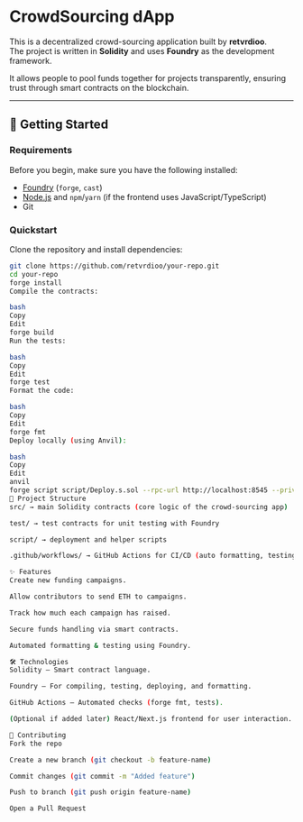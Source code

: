 # CrowdSourcing dApp  

This is a decentralized crowd-sourcing application built by **retvrdioo**.  
The project is written in **Solidity** and uses **Foundry** as the development framework.  

It allows people to pool funds together for projects transparently, ensuring trust through smart contracts on the blockchain.  

---

## 🚀 Getting Started  

### Requirements  
Before you begin, make sure you have the following installed:  
- [Foundry](https://book.getfoundry.sh/getting-started/installation) (`forge`, `cast`)  
- [Node.js](https://nodejs.org) and `npm`/`yarn` (if the frontend uses JavaScript/TypeScript)  
- Git  

### Quickstart  
Clone the repository and install dependencies:  

```bash
git clone https://github.com/retvrdioo/your-repo.git
cd your-repo
forge install
Compile the contracts:

bash
Copy
Edit
forge build
Run the tests:

bash
Copy
Edit
forge test
Format the code:

bash
Copy
Edit
forge fmt
Deploy locally (using Anvil):

bash
Copy
Edit
anvil
forge script script/Deploy.s.sol --rpc-url http://localhost:8545 --private-key <YOUR_KEY> --broadcast
📂 Project Structure
src/ → main Solidity contracts (core logic of the crowd-sourcing app)

test/ → test contracts for unit testing with Foundry

script/ → deployment and helper scripts

.github/workflows/ → GitHub Actions for CI/CD (auto formatting, testing, etc.)

✨ Features
Create new funding campaigns.

Allow contributors to send ETH to campaigns.

Track how much each campaign has raised.

Secure funds handling via smart contracts.

Automated formatting & testing using Foundry.

🛠️ Technologies
Solidity – Smart contract language.

Foundry – For compiling, testing, deploying, and formatting.

GitHub Actions – Automated checks (forge fmt, tests).

(Optional if added later) React/Next.js frontend for user interaction.

🤝 Contributing
Fork the repo

Create a new branch (git checkout -b feature-name)

Commit changes (git commit -m "Added feature")

Push to branch (git push origin feature-name)

Open a Pull Request
